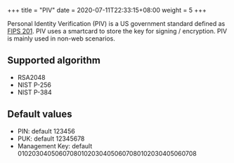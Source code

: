 +++
title = "PIV"
date =  2020-07-11T22:33:15+08:00
weight = 5
+++

Personal Identity Verification (PIV) is a US government standard defined as [FIPS 201](https://nvlpubs.nist.gov/nistpubs/FIPS/NIST.FIPS.201-2.pdf). PIV uses a smartcard to store the key for signing / encryption. PIV is mainly used in non-web scenarios.

## Supported algorithm

* RSA2048
* NIST P-256
* NIST P-384

## Default values

* PIN: default 123456
* PUK: default 12345678
* Management Key: default 010203040506070801020304050607080102030405060708
